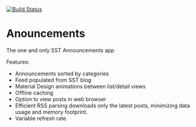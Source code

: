 [![Build Status](https://www.bitrise.io/app/32b37120739efdaa.svg?token=VekIC91s_dhTJfVE1AVcBw&branch=master)](https://www.bitrise.io/app/32b37120739efdaa)
# Anouncements
The one and only SST Announcements app

Features:
- Announcements sorted by categories
- Feed populated from SST blog
- Material Design animations between list/detail views
- Offline caching
- Option to view posts in web browser
- Efficient RSS parsing downloads only the latest posts, minimizing data usage and memory footprint.
- Variable refresh rate.
